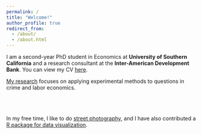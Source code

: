 ```yaml
---
permalink: /
title: "Welcome!"
author_profile: true
redirect_from: 
  - /about/
  - /about.html
---
```



I am a second-year PhD student in Economics at **University of Southern California** and a research consultant at the **Inter-American Development Bank**. You can view my CV [here](../files/CV.pdf). 

[My research](../publications/) focuses on applying experimental methods to questions in crime and labor economics. 

<br><br><br>
In my free time, I like to do [street photography](https://jbxgonzalez.github.io/), and I have also contributed a [R package for data visualization](https://github.com/jbgb13/peRReo).


